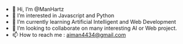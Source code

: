 - 👋 Hi, I’m @ManHartz
- 👀 I’m interested in Javascript and Python
- 🌱 I’m currently learning Artificial Intelligent and Web Development
- 💞️ I’m looking to collaborate on many interesting AI or Web project.
- 📫 How to reach me : aiman4434@gmail.com

<!---
ManHartz/ManHartz is a ✨ special ✨ repository because its `README.md` (this file) appears on your GitHub profile.
You can click the Preview link to take a look at your changes.
--->
